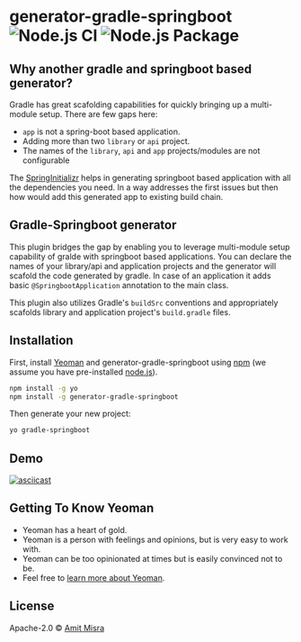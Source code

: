 # generator-gradle-springboot ![Node.js CI](https://github.com/amitmisra16/generator-gradle-springboot/workflows/Node.js%20CI/badge.svg) ![Node.js Package](https://github.com/amitmisra16/generator-gradle-springboot/workflows/Node.js%20Package/badge.svg)
> 

## Why another gradle and springboot based generator?

Gradle has great scafolding capabilities for quickly bringing up a multi-module setup. 
There are few gaps here:

* `app` is not a spring-boot based application.
* Adding more than two `library` or `api` project.
* The names of the `library`, `api` and `app` projects/modules are not configurable

The [SpringInitializr](https://start.spring.io) helps in generating springboot based application with all the dependencies you need. In a way addresses the first issues but then how would add this generated app to existing build chain.

## Gradle-Springboot generator

This plugin bridges the gap by enabling you to leverage multi-module setup capability of gralde with springboot based applications. You can declare the names of your library/api and application projects and the generator will scafold the code generated by gradle. In case of an application it adds basic `@SpringbootApplication` annotation to the main class.

This plugin also utilizes Gradle's `buildSrc` conventions and appropriately scafolds library and application project's `build.gradle` files.

## Installation

First, install [Yeoman](http://yeoman.io) and generator-gradle-springboot using [npm](https://www.npmjs.com/) (we assume you have pre-installed [node.js](https://nodejs.org/)).

```bash
npm install -g yo
npm install -g generator-gradle-springboot
```

Then generate your new project:

```bash
yo gradle-springboot
```
## Demo

[![asciicast](https://asciinema.org/a/aWGSMYssshX5dYbOndYazgz0Y.png)](https://asciinema.org/a/aWGSMYssshX5dYbOndYazgz0Y)
## Getting To Know Yeoman

 * Yeoman has a heart of gold.
 * Yeoman is a person with feelings and opinions, but is very easy to work with.
 * Yeoman can be too opinionated at times but is easily convinced not to be.
 * Feel free to [learn more about Yeoman](http://yeoman.io/).

## License

Apache-2.0 © [Amit Misra]()


[npm-image]: https://badge.fury.io/js/generator-gradle-springboot.svg
[npm-url]: https://npmjs.org/package/generator-gradle-springboot
[travis-image]: https://travis-ci.com/amitmisra16/generator-gradle-springboot.svg?branch=master
[travis-url]: https://travis-ci.com/amitmisra16/generator-gradle-springboot
[daviddm-image]: https://david-dm.org/amitmisra16/generator-gradle-springboot.svg?theme=shields.io
[daviddm-url]: https://david-dm.org/amitmisra16/generator-gradle-springboot
[coveralls-image]: https://coveralls.io/repos/amitmisra16/generator-gradle-springboot/badge.svg
[coveralls-url]: https://coveralls.io/r/amitmisra16/generator-gradle-springboot
